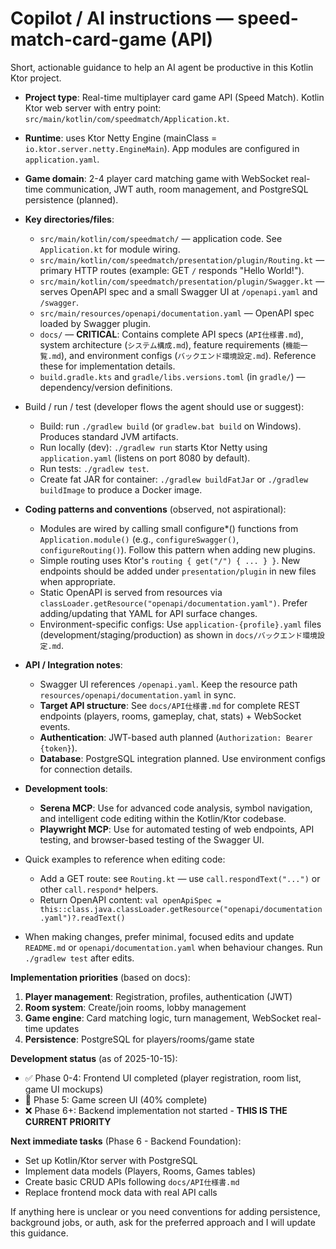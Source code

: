 <!--
This file provides concise, actionable guidance for AI coding assistants working on the
`speed-match-card-game` API module. Keep it short and concrete: reference files, patterns,
and common tasks discovered in the repo.
-->

# Copilot / AI instructions — speed-match-card-game (API)

Short, actionable guidance to help an AI agent be productive in this Kotlin Ktor project.

- **Project type**: Real-time multiplayer card game API (Speed Match). Kotlin Ktor web server with entry point: `src/main/kotlin/com/speedmatch/Application.kt`.
- **Runtime**: uses Ktor Netty Engine (mainClass = `io.ktor.server.netty.EngineMain`). App modules are configured in `application.yaml`.
- **Game domain**: 2-4 player card matching game with WebSocket real-time communication, JWT auth, room management, and PostgreSQL persistence (planned).

- **Key directories/files**:
  - `src/main/kotlin/com/speedmatch/` — application code. See `Application.kt` for module wiring.
  - `src/main/kotlin/com/speedmatch/presentation/plugin/Routing.kt` — primary HTTP routes (example: GET `/` responds "Hello World!").
  - `src/main/kotlin/com/speedmatch/presentation/plugin/Swagger.kt` — serves OpenAPI spec and a small Swagger UI at `/openapi.yaml` and `/swagger`.
  - `src/main/resources/openapi/documentation.yaml` — OpenAPI spec loaded by Swagger plugin.
  - `docs/` — **CRITICAL**: Contains complete API specs (`API仕様書.md`), system architecture (`システム構成.md`), feature requirements (`機能一覧.md`), and environment configs (`バックエンド環境設定.md`). Reference these for implementation details.
  - `build.gradle.kts` and `gradle/libs.versions.toml` (in `gradle/`) — dependency/version definitions.

- Build / run / test (developer flows the agent should use or suggest):
  - Build: run `./gradlew build` (or `gradlew.bat build` on Windows). Produces standard JVM artifacts.
  - Run locally (dev): `./gradlew run` starts Ktor Netty using `application.yaml` (listens on port 8080 by default).
  - Run tests: `./gradlew test`.
  - Create fat JAR for container: `./gradlew buildFatJar` or `./gradlew buildImage` to produce a Docker image.

- **Coding patterns and conventions** (observed, not aspirational):
  - Modules are wired by calling small configure*() functions from `Application.module()` (e.g., `configureSwagger()`, `configureRouting()`). Follow this pattern when adding new plugins.
  - Simple routing uses Ktor's `routing { get("/") { ... } }`. New endpoints should be added under `presentation/plugin` in new files when appropriate.
  - Static OpenAPI is served from resources via `classLoader.getResource("openapi/documentation.yaml")`. Prefer adding/updating that YAML for API surface changes.
  - Environment-specific configs: Use `application-{profile}.yaml` files (development/staging/production) as shown in `docs/バックエンド環境設定.md`.

- **API / Integration notes**:
  - Swagger UI references `/openapi.yaml`. Keep the resource path `resources/openapi/documentation.yaml` in sync.
  - **Target API structure**: See `docs/API仕様書.md` for complete REST endpoints (players, rooms, gameplay, chat, stats) + WebSocket events.
  - **Authentication**: JWT-based auth planned (`Authorization: Bearer {token}`).
  - **Database**: PostgreSQL integration planned. Use environment configs for connection details.

- **Development tools**:
  - **Serena MCP**: Use for advanced code analysis, symbol navigation, and intelligent code editing within the Kotlin/Ktor codebase.
  - **Playwright MCP**: Use for automated testing of web endpoints, API testing, and browser-based testing of the Swagger UI.

- Quick examples to reference when editing code:
  - Add a GET route: see `Routing.kt` — use `call.respondText("...")` or other `call.respond*` helpers.
  - Return OpenAPI content: `val openApiSpec = this::class.java.classLoader.getResource("openapi/documentation.yaml")?.readText()`

- When making changes, prefer minimal, focused edits and update `README.md` or `openapi/documentation.yaml` when behaviour changes. Run `./gradlew test` after edits.

**Implementation priorities** (based on docs):
1. **Player management**: Registration, profiles, authentication (JWT)
2. **Room system**: Create/join rooms, lobby management
3. **Game engine**: Card matching logic, turn management, WebSocket real-time updates
4. **Persistence**: PostgreSQL for players/rooms/game state

**Development status** (as of 2025-10-15):
- ✅ Phase 0-4: Frontend UI completed (player registration, room list, game UI mockups)
- 🔄 Phase 5: Game screen UI (40% complete)
- ❌ Phase 6+: Backend implementation not started - **THIS IS THE CURRENT PRIORITY**

**Next immediate tasks** (Phase 6 - Backend Foundation):
- Set up Kotlin/Ktor server with PostgreSQL
- Implement data models (Players, Rooms, Games tables)
- Create basic CRUD APIs following `docs/API仕様書.md`
- Replace frontend mock data with real API calls

If anything here is unclear or you need conventions for adding persistence, background jobs, or auth, ask for the preferred approach and I will update this guidance.
